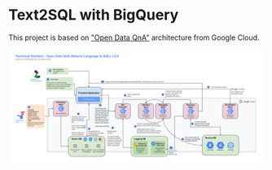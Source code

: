 # **Text2SQL with BigQuery**

This project is based on ["Open Data QnA"](https://github.com/GoogleCloudPlatform/Open_Data_QnA) architecture from Google Cloud.

![opendataqns](assets/OpenDataQnA_architecture.png)
